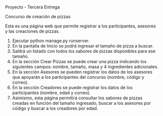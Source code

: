 Proyecto - Tercera Entrega

Concurso de creación de pizzas

Esta es una página web que permite registrar a los participantes, asesores y las creaciones de pizzas.

1. Ejecutar python manage.py runserver.
2. En la pantalla de Inicio se podrá ingresar el tamaño de pizza a buscar.
3. Saldrá un listado con todos los sabores de pizzas disponibles para ese tamaño.
4. En la sección Crear Pizzas se puede crear una pizza indicando los siguientes campos: nombre, tamaño, masa y 4 ingredientes adicionales.
5. En la sección Asesores se pueden registrar los datos de los asesores que apoyarán a los participantes del concurso (nombre, código y correo).
6. En la sección Creadores se puede registrar los datos de los participantes (nombre, edad y correo).
7. Asimismo, esta página permitirá consultar los sabores de pizzas creadas en función del tamaño ingresado, buscar a los asesores por código y buscar a los creadores por edad.
   
